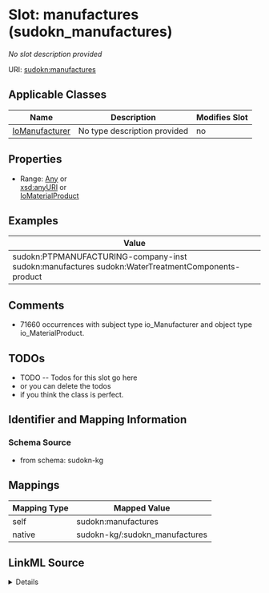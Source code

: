 

# Slot: manufactures (sudokn_manufactures)


_No slot description provided_





URI: [sudokn:manufactures](http://asu.edu/semantics/SUDOKN/manufactures)



<!-- no inheritance hierarchy -->





## Applicable Classes

| Name | Description | Modifies Slot |
| --- | --- | --- |
| [IoManufacturer](../classes/IoManufacturer.md) | No type description provided |  no  |







## Properties

* Range: [Any](../classes/Any.md)&nbsp;or&nbsp;<br />[xsd:anyURI](http://www.w3.org/2001/XMLSchema#anyURI)&nbsp;or&nbsp;<br />[IoMaterialProduct](../classes/IoMaterialProduct.md)






## Examples

| Value |
| --- |
| sudokn:PTPMANUFACTURING-company-inst sudokn:manufactures sudokn:WaterTreatmentComponents-product |

## Comments

* 71660 occurrences with subject type io_Manufacturer and object type io_MaterialProduct.

## TODOs

* TODO -- Todos for this slot go here
* or you can delete the todos
* if you think the class is perfect.

## Identifier and Mapping Information







### Schema Source


* from schema: sudokn-kg




## Mappings

| Mapping Type | Mapped Value |
| ---  | ---  |
| self | sudokn:manufactures |
| native | sudokn-kg/:sudokn_manufactures |




## LinkML Source

<details>
```yaml
name: sudokn_manufactures
description: No slot description provided
title: manufactures
todos:
- TODO -- Todos for this slot go here
- or you can delete the todos
- if you think the class is perfect.
comments:
- 71660 occurrences with subject type io_Manufacturer and object type io_MaterialProduct.
examples:
- value: sudokn:PTPMANUFACTURING-company-inst sudokn:manufactures sudokn:WaterTreatmentComponents-product
from_schema: sudokn-kg
rank: 1000
domain: io_Organization
slot_uri: sudokn:manufactures
alias: sudokn_manufactures
domain_of:
- io_Manufacturer
range: Any
any_of:
- range: uri
- range: io_MaterialProduct

```
</details>